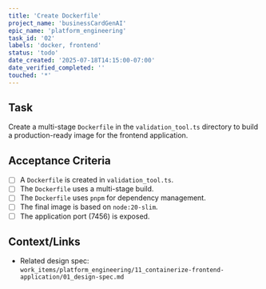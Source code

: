 ```yaml
---
title: 'Create Dockerfile'
project_name: 'businessCardGenAI'
epic_name: 'platform_engineering'
task_id: '02'
labels: 'docker, frontend'
status: 'todo'
date_created: '2025-07-18T14:15:00-07:00'
date_verified_completed: ''
touched: '*'
---
```


## Task

Create a multi-stage `Dockerfile` in the `validation_tool.ts` directory to build a production-ready image for the frontend application.

## Acceptance Criteria

- [ ] A `Dockerfile` is created in `validation_tool.ts`.
- [ ] The `Dockerfile` uses a multi-stage build.
- [ ] The `Dockerfile` uses `pnpm` for dependency management.
- [ ] The final image is based on `node:20-slim`.
- [ ] The application port (7456) is exposed.

## Context/Links

- Related design spec: `work_items/platform_engineering/11_containerize-frontend-application/01_design-spec.md`
